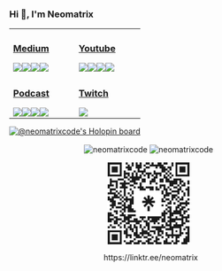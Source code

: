 


### Hi 👋, I'm Neomatrix

<table>
 <tr><td valign="top" width="33%">

### [<i class="fab fa-medium"></i> Medium](https://medium.com/@josueacevedo)

<!-- blog starts -->
<a href="https://josueacevedo.medium.com/c%C3%B3mo-crear-un-servicio-en-linux-con-systemd-68870de63fb3?source=rss-a0e293e04c4b------2"><img align="left" src="http://neomatrix.pythonanywhere.com/medium-item?date=2023-03-15&title=Cómo%20crear%20un%20servicio%20en%20Linux%20con%20systemd&subtitle=En%20el%20desarrollo%20de%20aplicaciones%20web,%20es%20frecuente%20que%20se%20deban%20llevar%20a%20cabo%20tareas%20de%20procesamiento%20en%20un%20script%20de%20ejecución%20asincrónico,%20programar%20tareas%20para%20más%20adelante%20o%20crear%20un%20demonio%20que%20se%20conecta%20directamente%20con%20los%20clientes%20a%20través%20de%20un%20socket.%20A%20pesar%20de%20que%20existen%20herramientas%20como%20servidores%20de%20cola%20de%20tareas,%20puede%20ser%20necesario%20crear%20nuestro%20propio%20servicio%20para%20obtener%20un%20nivel%20de%20flexibilidad%20que%20no%20se%20logra%20al%20depender%20de%20las%20restricciones%20de%20software%20de%20terceros." /></a>

<a href="https://josueacevedo.medium.com/mapas-con-javascript-85ffeab8a331?source=rss-a0e293e04c4b------2"><img align="left" src="http://neomatrix.pythonanywhere.com/medium-item?date=2021-12-28&title=Mapas%20con%20JavaScript&subtitle=Con%20un%20proyecto%20practico." /></a>

<a href="https://josueacevedo.medium.com/webassembly-con-rust-y-reactjs-23a8c0e9752b?source=rss-a0e293e04c4b------2"><img align="left" src="http://neomatrix.pythonanywhere.com/medium-item?date=2021-12-16&title=WebAssembly%20con%20Rust%20y%20ReactJs&subtitle=Primeros%20pasos." /></a>

<a href="https://josueacevedo.medium.com/nvidia-cuda-en-wsl2-docker-windows-a67741673b77?source=rss-a0e293e04c4b------2"><img align="left" src="http://neomatrix.pythonanywhere.com/medium-item?date=2021-12-11&title=NVIDIA%20CUDA%20en%20WSL2%20+%20Docker%20Windows&subtitle=Sin%20morir%20en%20el%20intento …%20o casi." /></a>
<!-- blog ends -->

</td><td valign="top" width="33%">

### [<i class="fab fa-youtube"></i> Youtube](https://www.youtube.com/c/NEOMATRIXc0de)

<!-- youtube starts -->
<a href="https://www.youtube.com/watch?v=YtoVyEWl1z4"><img align="left" src="http://neomatrix.pythonanywhere.com/youtube-item?date=2022-05-24&title=Charlando%20sobre%20compiladores!!!%20parte%203" /></a>

<a href="https://www.youtube.com/watch?v=xQukeQ4SEC4"><img align="left" src="http://neomatrix.pythonanywhere.com/youtube-item?date=2022-06-29&title=charlando%20sobre%20compiladores!!!" /></a>

<a href="https://www.youtube.com/watch?v=14mBJNaglrM"><img align="left" src="http://neomatrix.pythonanywhere.com/youtube-item?date=2022-06-29&title=Ensamblador%20X86%20%20%20Parte%2040%20[FINAL]%20C%20y%20Ensamblador" /></a>

<a href="https://www.youtube.com/watch?v=8FGoo1KXkgE"><img align="left" src="http://neomatrix.pythonanywhere.com/youtube-item?date=2022-02-08&title=Ensamblador%20X86%20%20%20Parte%2039%20Bootloader" /></a>
<!-- youtube ends -->

</td>
</tr>

<tr><td valign="top" width="34%">

### [<i class="fab fa-spotify"></i>  Podcast](https://anchor.fm/neomatrix)
<!-- podcast starts -->
<a href="https://anchor.fm/neomatrixcode/episodes/Ensamblador-X86---Parte-40-FINAL-C-y-Ensamblador-ee3g4d"><img align="left" src="http://neomatrix.pythonanywhere.com/anchor-item?date=2020-7-6&title=Ensamblador%20X86%20-%20Parte%2040%20(FINAL)%20C%20y%20Ensamblador" /></a>

<a href="https://anchor.fm/neomatrixcode/episodes/Ensamblador-X86---Parte-39-Bootloader-ee3ft9"><img align="left" src="http://neomatrix.pythonanywhere.com/anchor-item?date=2020-7-6&title=Ensamblador%20X86%20-%20Parte%2039%20Bootloader" /></a>

<a href="https://anchor.fm/neomatrixcode/episodes/Ensamblador-X86---Parte-38-Debug-ee3fiu"><img align="left" src="http://neomatrix.pythonanywhere.com/anchor-item?date=2020-7-6&title=Ensamblador%20X86%20-%20Parte%2038%20Debug" /></a>

<a href="https://anchor.fm/neomatrixcode/episodes/Ensamblador-X86---Parte-37-Manipulacin-de-la-pantalla-ee3fea"><img align="left" src="http://neomatrix.pythonanywhere.com/anchor-item?date=2020-7-6&title=Ensamblador%20X86%20-%20Parte%2037%20Manipulación%20de%20la%20pantalla" /></a>
<!-- podcast ends -->
</td><td valign="top" width="34%">

### [<i class="fab fa-twitch"></i>  Twitch](https://www.twitch.tv/neomatrixcode)
<!-- twitch starts -->
<a href="https://www.twitch.tv/neomatrixcode" >
<img align="left" src="http://neomatrix.pythonanywhere.com/twitch-item?live=true&title=stream" />
</a>
<!-- https://zapier.com/engine/rss/8438972/neomatr1x -->
<!-- twitch ends -->
  </td>
</tr>

</table>

[![@neomatrixcode's Holopin board](https://holopin.io/api/user/board?user=neomatrixcode)](https://holopin.io/@neomatrixcode)

<p align="center">
<img align="center" src="https://github-readme-stats.vercel.app/api?username=neomatrixcode&show_icons=true" alt="neomatrixcode" />
 <img align="center" src="https://streak-stats.demolab.com?user=neomatrixcode&mode=weekly" alt="neomatrixcode" />
</p>



<div align="center">
<img  src="neomatrix.svg" width="150" align="center" />
<p align="center">&nbsp;
https://linktr.ee/neomatrix
</p>
 </div>


 <!--< a href="https://simonwillison.net/2020/Jul/10/self-updating-profile-readme/">How this works</a>-->


<!--
**codeneomatrix/codeneomatrix** is a ✨ _special_ ✨ repository because its `README.md` (this file) appears on your GitHub profile.

Here are some ideas to get you started:

- 🔭 I’m currently working on ...
- 🌱 I’m currently learning ...
- 👯 I’m looking to collaborate on ...
- 🤔 I’m looking for help with ...
- 💬 Ask me about ...
- 📫 How to reach me: ...
- 😄 Pronouns: ...
- ⚡ Fun fact: ...
-->
